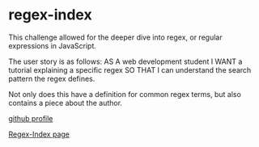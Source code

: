 # regex-index

This challenge allowed for the deeper dive into regex, or regular expressions in JavaScript.

The user story is as follows:
AS A web development student
I WANT a tutorial explaining a specific regex
SO THAT I can understand the search pattern the regex defines.

Not only does this have a definition for common regex terms, but also contains a piece about the author.

[github profile](https://github.com/Wumbo-dot)

[Regex-Index page](https://github.com/Wumbo-dot/regex-index)
